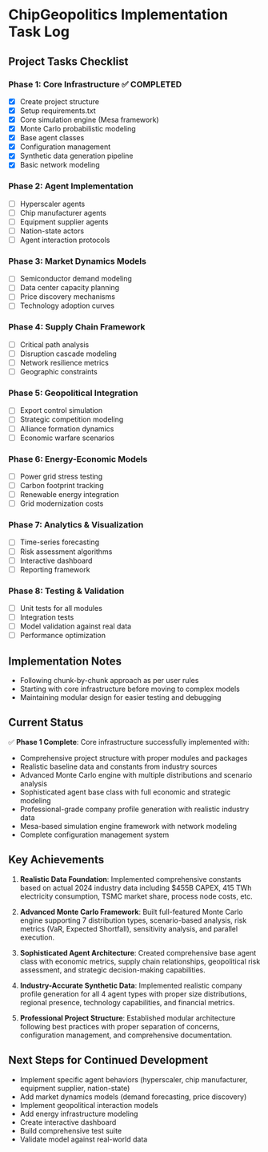 # ChipGeopolitics Implementation Task Log

## Project Tasks Checklist

### Phase 1: Core Infrastructure ✅ COMPLETED
- [x] Create project structure
- [x] Setup requirements.txt
- [x] Core simulation engine (Mesa framework)
- [x] Monte Carlo probabilistic modeling
- [x] Base agent classes
- [x] Configuration management
- [x] Synthetic data generation pipeline
- [x] Basic network modeling

### Phase 2: Agent Implementation
- [ ] Hyperscaler agents
- [ ] Chip manufacturer agents  
- [ ] Equipment supplier agents
- [ ] Nation-state actors
- [ ] Agent interaction protocols

### Phase 3: Market Dynamics Models
- [ ] Semiconductor demand modeling
- [ ] Data center capacity planning
- [ ] Price discovery mechanisms
- [ ] Technology adoption curves

### Phase 4: Supply Chain Framework
- [ ] Critical path analysis
- [ ] Disruption cascade modeling
- [ ] Network resilience metrics
- [ ] Geographic constraints

### Phase 5: Geopolitical Integration
- [ ] Export control simulation
- [ ] Strategic competition modeling
- [ ] Alliance formation dynamics
- [ ] Economic warfare scenarios

### Phase 6: Energy-Economic Models
- [ ] Power grid stress testing
- [ ] Carbon footprint tracking
- [ ] Renewable energy integration
- [ ] Grid modernization costs

### Phase 7: Analytics & Visualization
- [ ] Time-series forecasting
- [ ] Risk assessment algorithms
- [ ] Interactive dashboard
- [ ] Reporting framework

### Phase 8: Testing & Validation
- [ ] Unit tests for all modules
- [ ] Integration tests
- [ ] Model validation against real data
- [ ] Performance optimization

## Implementation Notes
- Following chunk-by-chunk approach as per user rules
- Starting with core infrastructure before moving to complex models
- Maintaining modular design for easier testing and debugging

## Current Status
✅ **Phase 1 Complete**: Core infrastructure successfully implemented with:
- Comprehensive project structure with proper modules and packages
- Realistic baseline data and constants from industry sources
- Advanced Monte Carlo engine with multiple distributions and scenario analysis
- Sophisticated agent base class with full economic and strategic modeling
- Professional-grade company profile generation with realistic industry data
- Mesa-based simulation engine framework with network modeling
- Complete configuration management system

## Key Achievements
1. **Realistic Data Foundation**: Implemented comprehensive constants based on actual 2024 industry data including $455B CAPEX, 415 TWh electricity consumption, TSMC market share, process node costs, etc.

2. **Advanced Monte Carlo Framework**: Built full-featured Monte Carlo engine supporting 7 distribution types, scenario-based analysis, risk metrics (VaR, Expected Shortfall), sensitivity analysis, and parallel execution.

3. **Sophisticated Agent Architecture**: Created comprehensive base agent class with economic metrics, supply chain relationships, geopolitical risk assessment, and strategic decision-making capabilities.

4. **Industry-Accurate Synthetic Data**: Implemented realistic company profile generation for all 4 agent types with proper size distributions, regional presence, technology capabilities, and financial metrics.

5. **Professional Project Structure**: Established modular architecture following best practices with proper separation of concerns, configuration management, and comprehensive documentation.

## Next Steps for Continued Development
- Implement specific agent behaviors (hyperscaler, chip manufacturer, equipment supplier, nation-state)
- Add market dynamics models (demand forecasting, price discovery)
- Implement geopolitical interaction models
- Add energy infrastructure modeling
- Create interactive dashboard
- Build comprehensive test suite
- Validate model against real-world data 